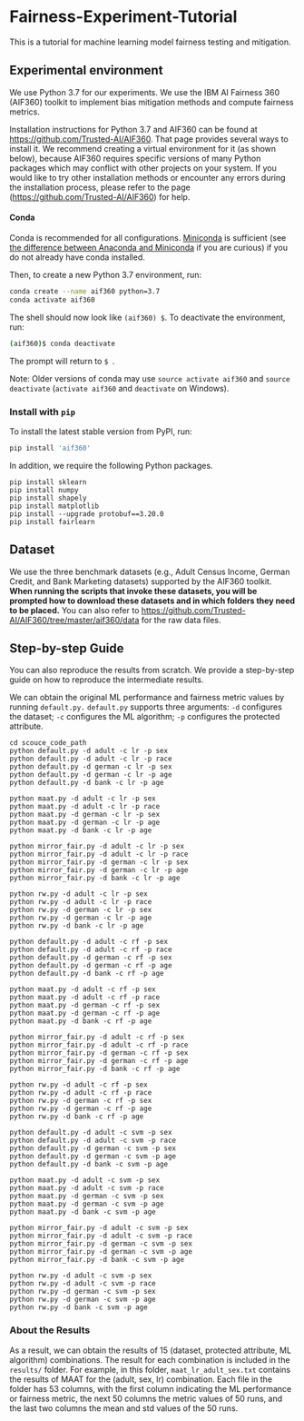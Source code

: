 # Fairness-Experiment-Tutorial
This is a tutorial for machine learning model fairness testing and mitigation.


## Experimental environment

We use Python 3.7 for our experiments. We use the IBM AI Fairness 360 (AIF360) toolkit to implement bias mitigation methods and compute fairness metrics. 

Installation instructions for Python 3.7 and AIF360 can be found at https://github.com/Trusted-AI/AIF360. That page provides several ways to install it. We recommend creating a virtual environment for it (as shown below), because AIF360 requires specific versions of many Python packages which may conflict with other projects on your system. If you would like to try other installation methods or encounter any errors during the installation process, please refer to the page (https://github.com/Trusted-AI/AIF360) for help.

#### Conda

Conda is recommended for all configurations. [Miniconda](https://conda.io/miniconda.html)
is sufficient (see [the difference between Anaconda and
Miniconda](https://conda.io/docs/user-guide/install/download.html#anaconda-or-miniconda)
if you are curious) if you do not already have conda installed.

Then, to create a new Python 3.7 environment, run:

```bash
conda create --name aif360 python=3.7
conda activate aif360
```

The shell should now look like `(aif360) $`. To deactivate the environment, run:

```bash
(aif360)$ conda deactivate
```

The prompt will return to `$ `.

Note: Older versions of conda may use `source activate aif360` and `source
deactivate` (`activate aif360` and `deactivate` on Windows).

### Install with `pip`

To install the latest stable version from PyPI, run:

```bash
pip install 'aif360'
```

[comment]: <> (This toolkit can be installed as follows:)

[comment]: <> (```)

[comment]: <> (pip install aif360)

[comment]: <> (```)

[comment]: <> (More information on installing AIF360 can be found on https://github.com/Trusted-AI/AIF360.)

In addition, we require the following Python packages. 
```
pip install sklearn
pip install numpy
pip install shapely
pip install matplotlib
pip install --upgrade protobuf==3.20.0
pip install fairlearn
```

## Dataset

We use the three benchmark datasets (e.g., Adult Census Income, German Credit, and Bank Marketing datasets) supported by the AIF360 toolkit. **When running the scripts that invoke these datasets, you will be prompted how to download these datasets and in which folders they need to be placed.** You can also refer to https://github.com/Trusted-AI/AIF360/tree/master/aif360/data for the raw data files.

## Step-by-step Guide
You can also reproduce the results from scratch. We provide a step-by-step guide on how to reproduce the intermediate results.

We can obtain the original ML performance and fairness metric values by running `default.py.` `default.py` supports three arguments: `-d` configures the dataset; `-c` configures the ML algorithm; `-p` configures the protected attribute.
```
cd scouce_code_path
python default.py -d adult -c lr -p sex
python default.py -d adult -c lr -p race
python default.py -d german -c lr -p sex
python default.py -d german -c lr -p age
python default.py -d bank -c lr -p age

python maat.py -d adult -c lr -p sex
python maat.py -d adult -c lr -p race
python maat.py -d german -c lr -p sex
python maat.py -d german -c lr -p age
python maat.py -d bank -c lr -p age

python mirror_fair.py -d adult -c lr -p sex
python mirror_fair.py -d adult -c lr -p race
python mirror_fair.py -d german -c lr -p sex
python mirror_fair.py -d german -c lr -p age
python mirror_fair.py -d bank -c lr -p age

python rw.py -d adult -c lr -p sex
python rw.py -d adult -c lr -p race
python rw.py -d german -c lr -p sex
python rw.py -d german -c lr -p age
python rw.py -d bank -c lr -p age

python default.py -d adult -c rf -p sex
python default.py -d adult -c rf -p race
python default.py -d german -c rf -p sex
python default.py -d german -c rf -p age
python default.py -d bank -c rf -p age

python maat.py -d adult -c rf -p sex
python maat.py -d adult -c rf -p race
python maat.py -d german -c rf -p sex
python maat.py -d german -c rf -p age
python maat.py -d bank -c rf -p age

python mirror_fair.py -d adult -c rf -p sex
python mirror_fair.py -d adult -c rf -p race
python mirror_fair.py -d german -c rf -p sex
python mirror_fair.py -d german -c rf -p age
python mirror_fair.py -d bank -c rf -p age

python rw.py -d adult -c rf -p sex
python rw.py -d adult -c rf -p race
python rw.py -d german -c rf -p sex
python rw.py -d german -c rf -p age
python rw.py -d bank -c rf -p age

python default.py -d adult -c svm -p sex
python default.py -d adult -c svm -p race
python default.py -d german -c svm -p sex
python default.py -d german -c svm -p age
python default.py -d bank -c svm -p age

python maat.py -d adult -c svm -p sex
python maat.py -d adult -c svm -p race
python maat.py -d german -c svm -p sex
python maat.py -d german -c svm -p age
python maat.py -d bank -c svm -p age

python mirror_fair.py -d adult -c svm -p sex
python mirror_fair.py -d adult -c svm -p race
python mirror_fair.py -d german -c svm -p sex
python mirror_fair.py -d german -c svm -p age
python mirror_fair.py -d bank -c svm -p age

python rw.py -d adult -c svm -p sex
python rw.py -d adult -c svm -p race
python rw.py -d german -c svm -p sex
python rw.py -d german -c svm -p age
python rw.py -d bank -c svm -p age

```
### About the Results
As a result, we can obtain the results of 15 (dataset, protected attribute, ML algorithm) combinations. The result for each combination is included in the `results/` folder. For example, in this folder, `maat_lr_adult_sex.txt` contains the results of MAAT for the (adult, sex, lr) combination. Each file in the folder has 53 columns, with the first column indicating the ML performance or fairness metric, the next 50 columns the metric values of 50 runs, and the last two columns the mean and std values of the 50 runs.
